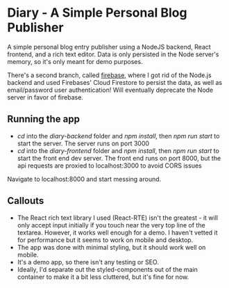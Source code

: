 # Diary - A Simple Personal Blog Publisher

A simple personal blog entry publisher using a NodeJS backend, React frontend, and a rich text editor. Data is only persisted in the Node server's memory, so it's only meant for demo purposes.

There's a second branch, called [firebase](https://github.com/fqassem/diary/tree/firebase), where I got rid of the Node.js backend and used Firebases' Cloud Firestore to persist the data, as well as email/password user authentication! Will eventually deprecate the Node server in favor of firebase.

## Running the app

- _cd_ into the _diary-backend_ folder and _npm install_, then _npm run start_ to start the server. The server runs on port 3000
- _cd_ into the _diary-frontend_ folder and _npm install_, then  _npm run start_ to start the front end dev server. The front end runs on port 8000, but the api requests are proxied to localhost:3000 to avoid CORS issues

Navigate to localhost:8000 and start messing around.

## Callouts

* The React rich text library I used (React-RTE) isn't the greatest - it will only accept input initially if you touch near the very top line of the textarea. However, it works well enough for a demo. I haven't vetted it for performance but it seems to work on mobile and desktop.
* The app was done with minimal styling, but it should work well on mobile. 
* It's a demo app, so there isn't any testing or SEO.
* Ideally, I'd separate out the styled-components out of the main container to make it a bit less cluttered, but it's fine for now.